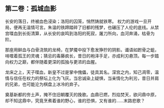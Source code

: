 ## 第二卷：孤城血影

长安的落日，终被血色浸染；洛阳的囚笼，悄然铸就铁寒。
权力的游戏一旦开局，便再无温情可言。朱温的铁蹄踏碎了旧都的残梦，也碾压了人伦的底线。从禁宫喋血到长街清算，从长安的哀鸣到洛阳的死寂，屠刀所向，血河奔涌，枯骨为阶。

那座用鲜血与白骨浇筑的龙椅，在梦魇中投下愈发狰狞的阴影。谶语如跗骨之蛆，啃噬着孤王的灵魂；猜忌的毒藤疯长，昔日的袍泽手足，亦成利刃悬顶。每一步踏向权力之巅，都伴随着更深的孤独与更浓的血腥。

龙床之上，天子喋血，新皇不过是掌中傀儡，徒具其名。深宫之内，知己凋零，温情与信任在权力的祭坛上化为飞灰。当忠诚染上疑惧，当亲情化为利刃，昔日并肩的兄弟，也可能沦为棋盘上冰冷的弃子。

奠基新都的夯土声，掩不住旧朝覆灭的挽歌。血鼎已燃，烈焰焚天，欲问鼎中原，却不知这鼎中，究竟烹煮着谁的野心，谁的恐惧，又有谁的……末路悲歌？
